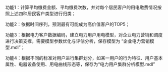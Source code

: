功能1：计算平均缴费金额、平均缴费次数，并对每个居民客户的用电缴费情况按照上述四种居民客户类型进行归类；

功能2：依据时间序列，预测最有可能成为高价值客户的TOP5；

功能3：根据电力客户数据编码，建立电力用户用电模型，对企业电力营销和调度进行决策支撑，需要模型参数优化与评估分析，保存模型为 “企业电力营销模型.mdl”；

功能4：根据不同的标准对用户进行集群划分，如某一用户的行为特征、用户基本属性、电器设备使用、用电曲线形态等，保存为“电力用户集群分析模型.mdl”

